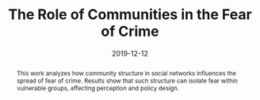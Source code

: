 ---
title:          "The Role of Communities in the Fear of Crime"
date:           2019-12-12
selected:       false
pub:            "2019 4th World Conference on Complex Systems (WCCS)"
pub_date:       "2019"
type: "conference"
pub_last: >-
  <span class="badge badge-pill badge-publication" style="background-color:#20B2AA; color:#fff;">
    <i class="fas fa-people-group me-1"></i>Social Modeling
  </span>
abstract: >-
  This work analyzes how community structure in social networks influences the spread of fear of crime. Results show that such structure can isolate fear within vulnerable groups, affecting perception and policy design.

authors:
  - Cristian Pulido
  - Francisco Gómez
links:
  Paper: https://doi.org/10.1109/ICoCS.2019.8930749
---